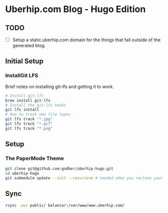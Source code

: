 # Uberhip.com Blog - Hugo Edition

## TODO

- [ ] Setup a static.uberhip.com domain for the things that fall outside of the
  generated blog.

## Initial Setup

### InstallGit LFS

Brief notes on installing git-lfs and getting it to work.

```bash
# Install git-lfs
brew install git-lfs
# Install the git-lfs hooks
git lfs install
# How to track new file types
git lfs track "*.jpg"
git lfs track "*.gif"
git lfs track "*.png"
```

## Setup

### The PaperMode Theme

```bash
git clone git@github.com:godber/uberhip-hugo.git
cd uberhip-hugo
git submodule update --init --recursive # needed when you reclone your repo (submodules may not get cloned automatically)
```

## Sync

```bash
rsync -avv public/ balancar:/var/www/www.uberhip.com/
```

